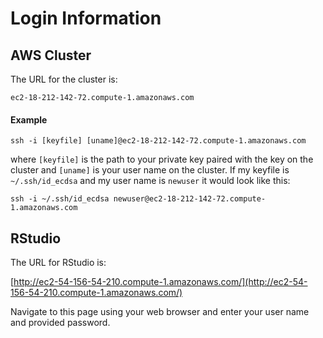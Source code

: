 # Login Information

## AWS Cluster

The URL for the cluster is:

```
ec2-18-212-142-72.compute-1.amazonaws.com
```

#### Example

```
ssh -i [keyfile] [uname]@ec2-18-212-142-72.compute-1.amazonaws.com
```

where `[keyfile]` is the path to your private key paired with the key on the cluster and `[uname]` is your user name on the cluster. If my keyfile is `~/.ssh/id_ecdsa` and my user name is `newuser` it would look like this:

```
ssh -i ~/.ssh/id_ecdsa newuser@ec2-18-212-142-72.compute-1.amazonaws.com
```

## RStudio

The URL for RStudio is:

[http://ec2-54-156-54-210.compute-1.amazonaws.com/](http://ec2-54-156-54-210.compute-1.amazonaws.com/)

Navigate to this page using your web browser and enter your user name and provided password.

